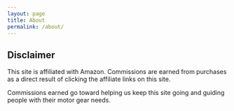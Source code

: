 ```yaml
---
layout: page
title: About
permalink: /about/
---
```


<h2>Disclaimer</h2>

This site is affiliated with Amazon. Commissions are earned from purchases as a direct result of clicking the affiliate links on this site.

Commissions earned go toward helping us keep this site going and guiding people with their motor gear needs.

